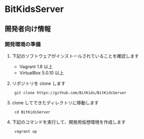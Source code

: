# BitKidsServer

## 開発者向け情報

### 開発環境の準備

1. 下記のソフトウェアがインストールされていることを確認します

    * Vagrant 1.8 以上
    * VirtualBox 5.0.10 以上

2. リポジトリを clone します

        git clone https://github.com/BitKids/BitKidsServer

3. clone してできたディレクトリに移動します

        cd BitKidsServer

4. 下記のコマンドを実行して、開発用仮想環境を作成します

        vagrant up
